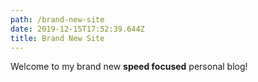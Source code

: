 ```yaml
---
path: /brand-new-site
date: 2019-12-15T17:52:39.644Z
title: Brand New Site
---
```

Welcome to my brand new **speed focused** personal blog!

